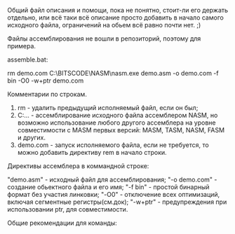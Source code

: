 ﻿ Общий файл описания и помощи, пока не понятно, стоит-ли его держать отдельно,
или всё таки всё описание просто добавить в начало самого исходного файла,
ограничений на обьем всё равно почти нет. ;)

 Файлы ассемблирования не вошли в репозиторий, поэтому для примера.

 assemble.bat:

rm demo.com
C:\BITSCODE\NASM\nasm.exe demo.asm -o demo.com -f bin -O0 -w+ptr
demo.com

 Комментарии по строкам.
 1. rm - удалить предыдущий исполняемый файл, если он был;
 2. C:\... - ассемблирование исходного файла ассемблером NASM, но возможно
использование любого другого ассемблера на уровне совместимости с MASM первых
версий: MASM, TASM, NASM, FASM и других.
 3. demo.com - запуск исполняемого файла, если не требуется, то можно добавить
директиву rem в начало строки.

 Директивы ассемблера в коммандной строке:

 "demo.asm" - исходный файл для ассемблирования;
 "-o demo.com" - создание обьектного файла и его имя;
 "-f bin" - простой бинарный формат без участия линковки;
 "-O0" - отключение всех оптимизаций, включая сегментные регистры(см.док);
 "-w+ptr" - предупреждения при использовании ptr, для совместимости.

 Общие рекомендации для команды:

 